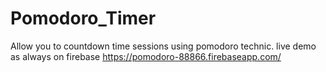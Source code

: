 # Pomodoro_Timer
Allow you to countdown time sessions using pomodoro technic.
live demo as always on firebase https://pomodoro-88866.firebaseapp.com/
